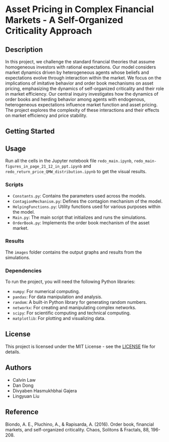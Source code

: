 # Asset Pricing in Complex Financial Markets - A Self-Organized Criticality Approach

## Description

In this project, we challenge the standard financial theories that assume homogeneous investors with rational expectations. Our model considers market dynamics driven by heterogeneous agents whose beliefs and expectations evolve through interaction within the market. We focus on the implications of imitative behavior and order book mechanisms on asset pricing, emphasizing the dynamics of self-organized criticality and their role in market efficiency. Our central inquiry investigates how the dynamics of order books and herding behavior among agents with endogenous, heterogeneous expectations influence market function and asset pricing. The project explores the complexity of these interactions and their effects on market efficiency and price stability.

## Getting Started

## Usage
Run all the cells in the Jupyter notebook file `redo_main.ipynb`, `redo_main-figures_in_page_21_12_in_ppt.ipynb` and `redo_return_price_QMW_distribution.ipynb` to get the visual results.

### Scripts

- `Constants.py`: Contains the parameters used across the models.
- `ContagionMechanism.py`: Defines the contagion mechanism of the model.
- `HelpingFunctions.py`: Utility functions used for various purposes within the model.
- `Main.py`: The main script that initializes and runs the simulations.
- `OrderBook.py`: Implements the order book mechanism of the asset market.

### Results

The `images` folder contains the output graphs and results from the simulations.

### Dependencies

To run the project, you will need the following Python libraries:

- `numpy`: For numerical computing.
- `pandas`: For data manipulation and analysis.
- `random`: A built-in Python library for generating random numbers.
- `networkx`: For creating and manipulating complex networks.
- `scipy`: For scientific computing and technical computing.
- `matplotlib`: For plotting and visualizing data.

## License
This project is licensed under the MIT License - see the [LICENSE](LICENSE) file for details.

## Authors
- Calvin Law
- Dan Dong
- Divyaben Hasmukhbhai Gajera
- Lingyuan Liu 

## Reference
Biondo, A. E., Pluchino, A., & Rapisarda, A. (2016). Order book, financial markets, and self-organized criticality. Chaos, Solitons & Fractals, 88, 196-208.



